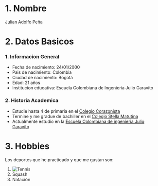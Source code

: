 # **1. Nombre** #
Julian Adolfo Peña
# **2. Datos Basicos** #
### 1. Informacion General ###
* Fecha de nacimiento: 24/01/2000
*  Pais de nacimiento: Colombia
* Ciudad de nacimiento: Bogotá
* Edad: 21 años
* Institucion educativa: Escuela Colombiana de Ingenieria Julio Garavito
### 2. Historia Academica ###
* Estudie hasta 4 de primaria en el [Colegio Corazonista](https://www.corazonistabogota.com/)
* Termine y me gradue de bachiller en el [Colegio Stella Matutina](http://stellamatutina.edu.co/)
* Actualmente estudio en la [Escuela Colombiana de ingenieria Julio Garavito](https://www.escuelaing.edu.co/)
# 3. Hobbies #
Los deportes que he practicado y que me gustan son:
1. ![Tennis](https://www.google.com/search?q=tennis&safe=active&sxsrf=ALeKk01X-GkzAPsC_7KrNWXKb4bno-xMYw:1629161611145&source=lnms&tbm=isch&sa=X&ved=2ahUKEwito_T467byAhWhQjABHe02CCoQ_AUoAXoECAIQAw&biw=1366&bih=657&safe=active#imgrc=ymjLozLnIuIQzM)
2. Squash
3. Natación 
